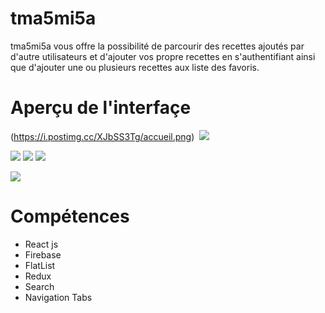 # tma5mi5a

tma5mi5a vous offre la possibilité de parcourir des recettes ajoutés par d'autre utilisateurs et d'ajouter vos propre recettes en s'authentifiant ainsi que
d'ajouter une ou plusieurs recettes aux liste des favoris.

# Aperçu de l'interfaçe

![]()(https://i.postimg.cc/XJbSS3Tg/accueil.png) ![]() ![](https://i.postimg.cc/02Wz8H5S/categories.png) 

![](https://i.postimg.cc/02Wz8H5S/categories.png)   ![](https://i.postimg.cc/254jBHY2/categories-detail.png) ![](https://i.postimg.cc/13D1Wfdz/favoris-none.png)

![](https://i.postimg.cc/yNQKR25h/favoris.png) 
# Compétences

<ul>
  <li>React js</li>
  <li>Firebase</li>
  <li>FlatList</li>
  <li>Redux</li>
  <li>Search</li>
  <li>Navigation Tabs</li>
</ul>
